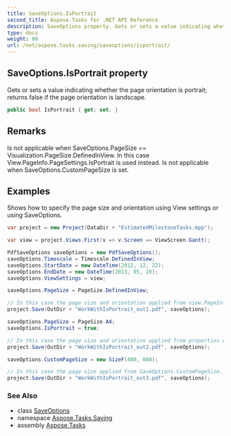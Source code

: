 ```yaml
---
title: SaveOptions.IsPortrait
second_title: Aspose.Tasks for .NET API Reference
description: SaveOptions property. Gets or sets a value indicating whether the page orientation is portrait returns false if the page orientation is landscape
type: docs
weight: 80
url: /net/aspose.tasks.saving/saveoptions/isportrait/
---
```

## SaveOptions.IsPortrait property

Gets or sets a value indicating whether the page orientation is portrait; returns false if the page orientation is landscape.

```csharp
public bool IsPortrait { get; set; }
```

## Remarks

Is not applicable when SaveOptions.PageSize == Visualization.PageSize.DefinedInView. In this case View.PageInfo.PageSettings.IsPortrait is used instead. Is not applicable when SaveOptions.CustomPageSize is set.

## Examples

Shows how to specify the page size and orientation using View settings or using SaveOptions.

```csharp
var project = new Project(DataDir + "EstimatedMilestoneTasks.mpp");

var view = project.Views.First(v => v.Screen == ViewScreen.Gantt);

PdfSaveOptions saveOptions = new PdfSaveOptions();
saveOptions.Timescale = Timescale.DefinedInView;
saveOptions.StartDate = new DateTime(2012, 12, 22);
saveOptions.EndDate = new DateTime(2013, 05, 10);
saveOptions.ViewSettings = view;

saveOptions.PageSize = PageSize.DefinedInView;

// In this case the page size and orientation applied from view.PageInfo.PageSettings.PaperSize and view.PageInfo.PageSettings.IsPortrait properties.
project.Save(OutDir + "WorkWithIsPortrait_out1.pdf", saveOptions);

saveOptions.PageSize = PageSize.A4;
saveOptions.IsPortrait = true;

// In this case the page size and orientation applied from properties of SaveOptions.
project.Save(OutDir + "WorkWithIsPortrait_out2.pdf", saveOptions);

saveOptions.CustomPageSize = new SizeF(400, 600);

// In this case the page size applied from SaveOptions.CustomPageSize. IsPortrait property is not taken into account.
project.Save(OutDir + "WorkWithIsPortrait_out3.pdf", saveOptions);
```

### See Also

* class [SaveOptions](../)
* namespace [Aspose.Tasks.Saving](../../saveoptions/)
* assembly [Aspose.Tasks](../../../)


